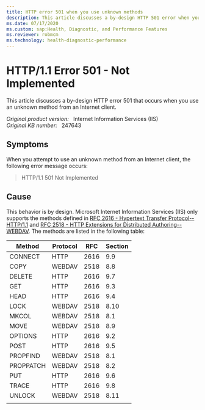 ```yaml
---
title: HTTP error 501 when you use unknown methods
description: This article discusses a by-design HTTP 501 error when you use an unknown method from an Internet client.
ms.date: 07/17/2020
ms.custom: sap:Health, Diagnostic, and Performance Features
ms.reviewer: robmcm
ms.technology: health-diagnostic-performance
---
```

# HTTP/1.1 Error 501 - Not Implemented

This article discusses a by-design HTTP error 501 that occurs when you use an unknown method from an Internet client.

_Original product version:_ &nbsp; Internet Information Services (IIS)  
_Original KB number:_ &nbsp; 247643

## Symptoms

When you attempt to use an unknown method from an Internet client, the following error message occurs:

> HTTP/1.1 501 Not Implemented

## Cause

This behavior is by design. Microsoft Internet Information Services (IIS) only supports the methods defined in [RFC 2616 - Hypertext Transfer Protocol--HTTP/1.1](ftp://ftp.isi.edu/in-notes/rfc2616.txt) and [RFC 2518 - HTTP Extensions for Distributed Authoring--WEBDAV](ftp://ftp.isi.edu/in-notes/rfc2518.txt). The methods are listed in the following table:

| Method    | Protocol | RFC  | Section |
|-----------|----------|------|---------|
| CONNECT   | HTTP     | 2616 | 9.9     |
| COPY      | WEBDAV   | 2518 | 8.8     |
| DELETE    | HTTP     | 2616 | 9.7     |
| GET       | HTTP     | 2616 | 9.3     |
| HEAD      | HTTP     | 2616 | 9.4     |
| LOCK      | WEBDAV   | 2518 | 8.10    |
| MKCOL     | WEBDAV   | 2518 | 8.1     |
| MOVE      | WEBDAV   | 2518 | 8.9     |
| OPTIONS   | HTTP     | 2616 | 9.2     |
| POST      | HTTP     | 2616 | 9.5     |
| PROPFIND  | WEBDAV   | 2518 | 8.1     |
| PROPPATCH | WEBDAV   | 2518 | 8.2     |
| PUT       | HTTP     | 2616 | 9.6     |
| TRACE     | HTTP     | 2616 | 9.8     |
| UNLOCK    | WEBDAV   | 2518 | 8.11    |
|           |          |      |         |
